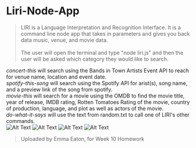 # Liri-Node-App
> LIRI is a Language Interpretation and Recognition Interface. It is a command line node app that takes in parameters and gives you back data music, venue, and movie data.  
\
> The user will open the terminal and type "node liri.js" and then the user will be asked which category they would like to search.

*concert-this* will search using the Bands in Town Artists Event API to reach for venue name, location and event date.\
*spotify-this-song* will search using the Spotify API for arist(s), song name, and a preview link of the song from spotify.\
*movie-this* will search for a movie using the OMDB to find the movie title, year of release, IMDB rating, Rotten Tomatoes Rating of the movie, country of production, language, and plot as well as actors of the movie.\
*do-what-it-says* will use the text from random.txt to call one of LIRI's other commands.  
![Alt Text](https://raw.github.com/{emma-eaton1}/{Liri-Node-App}/{master}/{./images/start.png})
![Alt Text](https://raw.github.com/{emma-eaton1}/{Liri-Node-App}/{master}/{./images/spot.png})
![Alt Text](https://raw.github.com/{emma-eaton1}/{Liri-Node-App}/{master}/{./images/movie.png})
![Alt Text](https://raw.github.com/{emma-eaton1}/{Liri-Node-App}/{master}/{./images/random.png})
> Uploaded by Emma Eaton, for Week 10 Homework